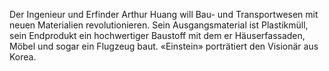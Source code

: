 Der Ingenieur und Erfinder Arthur Huang will Bau- und Transportwesen mit neuen Materialien revolutionieren. Sein Ausgangsmaterial ist Plastikmüll, sein Endprodukt ein hochwertiger Baustoff mit dem er Häuserfassaden, Möbel und sogar ein Flugzeug baut. «Einstein» porträtiert den Visionär aus Korea.